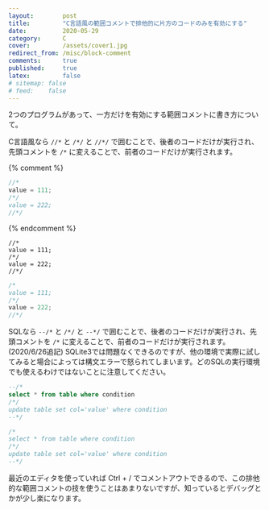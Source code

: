 ```yaml
---
layout:        post
title:         "C言語風の範囲コメントで排他的に片方のコードのみを有効にする"
date:          2020-05-29
category:      C
cover:         /assets/cover1.jpg
redirect_from: /misc/block-comment
comments:      true
published:     true
latex:         false
# sitemap: false
# feed:    false
---
```


2つのプログラムがあって、一方だけを有効にする範囲コメントに書き方について。

C言語風なら `//*` と `/*/` と `//*/` で囲むことで、後者のコードだけが実行され、先頭コメントを `/*` に変えることで、前者のコードだけが実行されます。

{% comment %}
```c
//*
value = 111;
/*/
value = 222;
//*/
```
{% endcomment %}

<pre class="language-sql"><code class=""><span class="token comment">//*</span>
value <span class="token operator">=</span> <span class="token number">111</span><span class="token punctuation">;</span>
<span class="token comment">/*/
value = 222;
//*/</span>
</code></pre>

```c
/*
value = 111;
/*/
value = 222;
//*/
```

SQLなら `--/*` と `/*/` と `--*/` で囲むことで、後者のコードだけが実行され、先頭コメントを `/*` に変えることで、前者のコードだけが実行されます。
(2020/6/26追記) SQLite3では問題なくできるのですが、他の環境で実際に試してみると場合によっては構文エラーで怒られてしまいます。どのSQLの実行環境でも使えるわけではないことに注意してください。

```sql
--/*
select * from table where condition
/*/
update table set col='value' where condition
--*/
```

```sql
/*
select * from table where condition
/*/
update table set col='value' where condition
--*/
```

最近のエディタを使っていれば Ctrl + / でコメントアウトできるので、この排他的な範囲コメントの技を使うことはあまりないですが、知っているとデバッグとかが少し楽になります。
